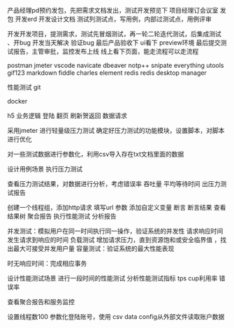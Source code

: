产品经理pd预约发包，先把需求文档发出，测试开发预览下
项目经理订会议室 发包
开发erd 开发设计文档
测试列测试点，写用例，内部过测试点，用例评审

开发开发项目，提测需求，测试先冒烟测试，再一轮二轮迭代测试，后集成测试
、开bug 开发当天解决 验证bug 
最后产品验收下 ui看下  preview环境
最后提交测试报告，主管审批，监控发布上线
线上看下页面，能走流程可以走流程



postman jmeter  vscode
navicate dbeaver
notp++  snipate everything
utools gif123 markdown 
fiddle charles
element redis redis desktop manager


性能测试
git

docker


h5 业务逻辑   登陆 翻页  刷新贺返回 数据请求

采用jmeter 进行轻量级压力测试
确定好压力测试的功能模块，设置脚本，对脚本进行优化

对一些测试数据进行参数化，利用csv导入存在txt文档里面的数据

设计用例场景
执行压力测试

查看压力测试结果，对数据进行分析，考虑错误率 吞吐量 平均等待时间
出压力测试报告


创建一个线程组，添加http请求 填写url 参数 添加自定义变量  断言 断言结果  查看结果树  聚合报告 执行性能测试  分析报告


并发测试：模拟用户在同一时间执行同一操作，验证系统的并发性
请求响应时间 发生请求到响应的时间
负载测试  增加请求压力，直到资源饱和或安全临界值 ，找出最大可接受并发用户量
容量测试：验证系统的最大性能表现

时无响应时间：完成相应事务 

设计性能测试场景
进行一段时间的性能测试
分析性能测试指标 tps cup利用率 错误率


查看聚合报告和服务监控

设置线程数100 参数化登陆账号，使用 csv data config从外部文件读取账户数据




